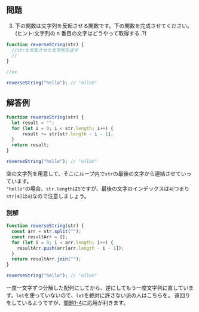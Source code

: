 ## 問題

3. 下の関数は文字列を反転させる関数です。下の関数を完成させてください。(ヒント:文字列の n 番目の文字はどうやって取得する..?)

```js
function reverseString(str) {
  //strを反転させた文字列を返す
  //
}

//ex

reverseString("hello"); // "olleh"
```

## 解答例

```js
function reverseString(str) {
  let result = "";
  for (let i = 0; i < str.length; i++) {
      result += str[str.length - i - 1];
  }
  return result;
}

reverseString("hello"); // "olleh"
```
空の文字列を用意して、そこにループ内で`str`の最後の文字から連結させていっています。<br>
`"hello"`の場合、`str.length`は`5`ですが、最後の文字のインデックスは`4`(つまり`str[4]`は`o`)なので注意しましょう。

### 別解

```js
function reverseString(str) {
  const arr = str.split("");
  const resultArr = [];
  for (let i = 0; i < arr.length; i++) {
    resultArr.push(arr[arr.length - i - 1]);
  }
  return resultArr.join("");
}

reverseString("hello"); // "olleh"
```

一度一文字ずつ分解した配列にしてから、逆にしてもう一度文字列に直しています。`let`を使っていないので、`let`を絶対に許さない派の人はこちらを。
遠回りをしているようですが、[問題1-4](./問題1-4.md)に応用が利きます。
